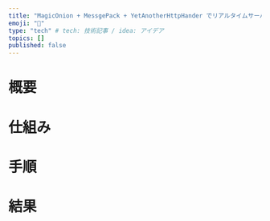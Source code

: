 ```yaml
---
title: "MagicOnion + MessgePack + YetAnotherHttpHander でリアルタイムサーバーを作る"
emoji: "📑"
type: "tech" # tech: 技術記事 / idea: アイデア
topics: []
published: false
---
```


# 概要


# 仕組み

# 手順


# 結果

